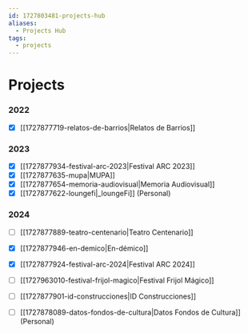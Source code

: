 ```yaml
---
id: 1727803481-projects-hub
aliases:
  - Projects Hub
tags:
  - projects
---
```


# Projects

### 2022

- [x] [[1727877719-relatos-de-barrios|Relatos de Barrios]]

### 2023

- [x] [[1727877934-festival-arc-2023|Festival ARC 2023]]
- [x] [[1727877635-mupa|MUPA]]
- [x] [[1727877654-memoria-audiovisual|Memoria Audiovisual]]
- [x] [[1727877622-loungefi|_loungeFi]] (Personal)

### 2024

- [ ] [[1727877889-teatro-centenario|Teatro Centenario]]
- [x] [[1727877946-en-demico|En-démico]]
- [x] [[1727877924-festival-arc-2024|Festival ARC 2024]]
- [ ] [[1727963010-festival-frijol-magico|Festival Frijol Mágico]]
- [ ] [[1727877901-id-construcciones|ID Construcciones]]
- [ ] [[1727878089-datos-fondos-de-cultura|Datos Fondos de Cultura]] (Personal)

